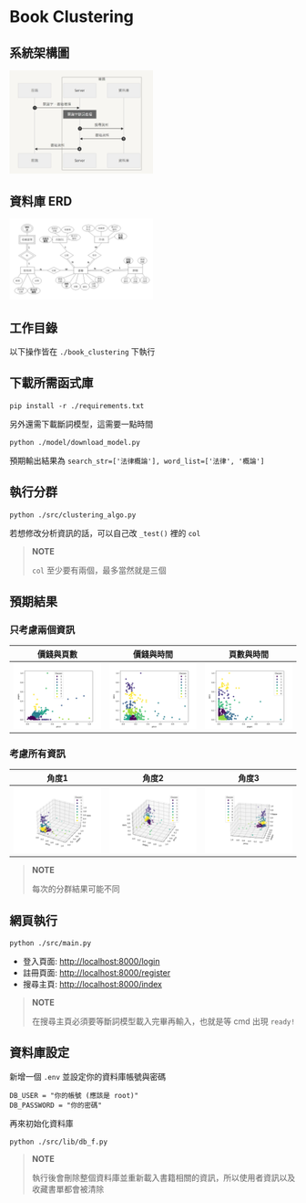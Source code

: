 # Book Clustering

## 系統架構圖
<img src="data/img/workflow2.jpg"  width="50%" height="50%">

## 資料庫 ERD
<img src="data/img/ERD.jpg"  width="50%" height="50%">

## 工作目錄
以下操作皆在 `./book_clustering` 下執行

## 下載所需函式庫
```
pip install -r ./requirements.txt
```
另外還需下載斷詞模型，這需要一點時間
```
python ./model/download_model.py
```
預期輸出結果為 `search_str=['法律概論'], word_list=['法律', '概論']`

## 執行分群
```
python ./src/clustering_algo.py
```
若想修改分析資訊的話，可以自己改 `_test()` 裡的 `col`
> **NOTE**
> 
> `col` 至少要有兩個，最多當然就是三個

## 預期結果

### 只考慮兩個資訊
價錢與頁數 | 價錢與時間 | 頁數與時間
:---: | :---: | :---: |
<img src="data/img/result%20(price_pages).png"  width="100%" height="100%"> | <img src="data/img/result%20(price_date).png"  width="100%" height="100%"> | <img src="data/img/result%20(pages_date).png"  width="100%" height="100%">

### 考慮所有資訊
角度1 | 角度2 | 角度3
:---: | :---: | :---: |
<img src="data/img/result%20(price_pages_date,%20view1).png"  width="100%" height="100%"> | <img src="data/img/result%20(price_pages_date,%20view2).png"  width="100%" height="100%"> | <img src="data/img/result%20(price_pages_date,%20view3).png"  width="100%" height="100%">

> **NOTE**
> 
> 每次的分群結果可能不同

## 網頁執行
```
python ./src/main.py
```
* 登入頁面: <u>http://localhost:8000/login</u>
* 註冊頁面: <u>http://localhost:8000/register</u>
* 搜尋主頁: <u>http://localhost:8000/index</u>
> **NOTE**
> 
> 在搜尋主頁必須要等斷詞模型載入完畢再輸入，也就是等 cmd 出現 `ready!`
>
## 資料庫設定
新增一個 `.env` 並設定你的資料庫帳號與密碼
```
DB_USER = "你的帳號 (應該是 root)"
DB_PASSWORD = "你的密碼"
```
再來初始化資料庫
```
python ./src/lib/db_f.py
```
> **NOTE**
>
> 執行後會刪除整個資料庫並重新載入書籍相關的資訊，所以使用者資訊以及收藏書單都會被清除